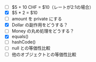 - [ ] $5 + 10 CHF = $10（レートが2:1の場合）
- [x] $5 * 2 = $10
- [ ] amount を private にする
- [x] Dollar の副作用をどうする？
- [ ] Money の丸め処理をどうする？
- [x] equals()
- [ ] hashCode()
- [ ] null との等価性比較
- [ ] 他のオブジェクトとの等価性比較